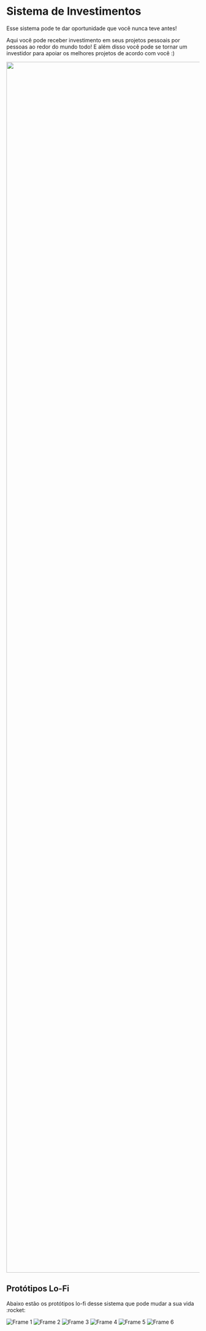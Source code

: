<h1>Sistema de Investimentos</h1>

Esse sistema pode te dar oportunidade que você nunca teve antes!

Aqui você pode receber investimento em seus projetos pessoais por pessoas ao redor do mundo todo! E além disso você pode se tornar um investidor para apoiar os melhores projetos de acordo com você :)

<div align="center">
<img width="3157" alt="banner2" src="https://user-images.githubusercontent.com/57119424/144513631-d663efb7-46ce-4d4d-ba71-20eb97cde1ab.png">
</div>

<h2>Protótipos Lo-Fi</h2>
Abaixo estão os protótipos lo-fi desse sistema que pode mudar a sua vida :rocket:

![Frame 1](https://user-images.githubusercontent.com/57119424/144514359-36a12b6a-bedb-426f-adf9-ff1a9332f3cb.png)
![Frame 2](https://user-images.githubusercontent.com/57119424/144514361-dfb38def-7ac2-4c09-a7c3-aaeebbf1d2c0.png)
![Frame 3](https://user-images.githubusercontent.com/57119424/144514362-21865ff6-5f9f-4bf2-bf8d-1ed08d74d003.png)
![Frame 4](https://user-images.githubusercontent.com/57119424/144514365-ee3bade6-b160-4c97-8d30-5c9ad3191762.png)
![Frame 5](https://user-images.githubusercontent.com/57119424/144514368-13f1a046-8285-44e1-acec-58e7311f67c4.png)
![Frame 6](https://user-images.githubusercontent.com/57119424/144514358-dcae12be-a9f1-411c-9e18-ca4cb36e8f5c.png)
